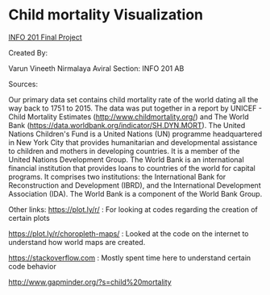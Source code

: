 # Child mortality Visualization
[INFO 201 Final Project](https://nirmalya24.shinyapps.io/child-mortality/)


Created By:

Varun
Vineeth
Nirmalaya
Aviral
Section: INFO 201 AB

Sources:

Our primary data set contains child mortality rate of the world dating all the way back to 1751 to 2015. 
The data was put together in a report by UNICEF - Child Mortality Estimates (http://www.childmortality.org/)
and The World Bank (https://data.worldbank.org/indicator/SH.DYN.MORT).
The United Nations Children's Fund is a United Nations (UN) programme headquartered in New York City 
that provides humanitarian and developmental assistance to children and mothers in developing countries. 
It is a member of the United Nations Development Group. The World Bank is an international financial institution 
that provides loans to countries of the world for capital programs. It comprises two institutions: the International 
Bank for Reconstruction and Development (IBRD), and the International Development Association (IDA). 
The World Bank is a component of the World Bank Group.


Other links:
https://plot.ly/r/ : For looking at codes regarding the creation of certain plots

https://plot.ly/r/choropleth-maps/ : Looked at the code on the internet to understand how world maps
                                    are created.
                                    
https://stackoverflow.com : Mostly spent time here to understand certain code behavior 

http://www.gapminder.org/?s=child%20mortality



